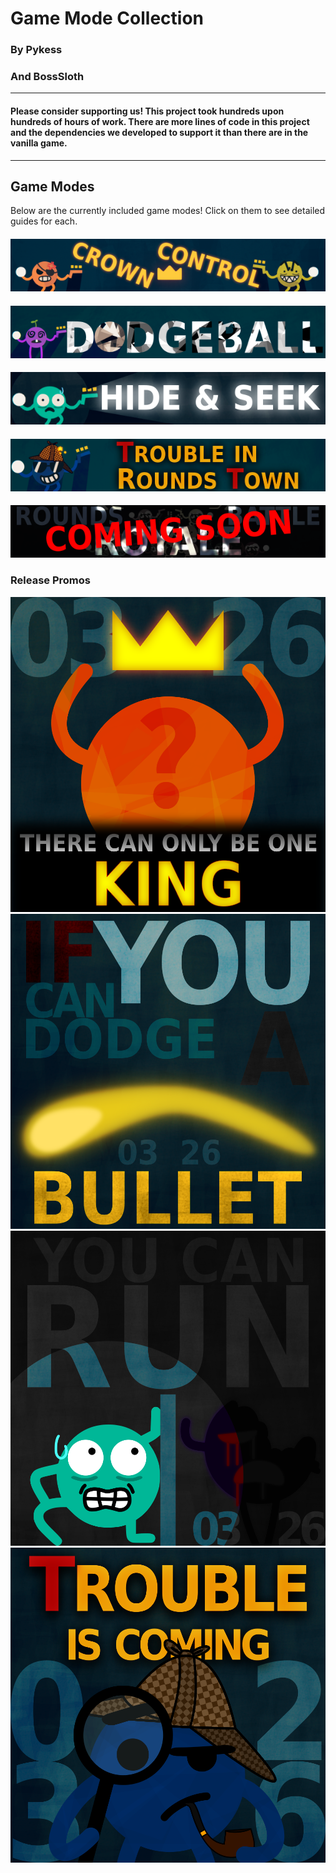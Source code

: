 # Game Mode Collection

### By Pykess
<script type='text/javascript' src='https://storage.ko-fi.com/cdn/widget/Widget_2.js'></script><script type='text/javascript'>kofiwidget2.init('Support Pykess', '#29abe0', 'T6T07ZLK5');kofiwidget2.draw();</script>

### And BossSloth
<script type="text/javascript" src="https://cdnjs.buymeacoffee.com/1.0.0/button.prod.min.js" data-name="bmc-button" data-slug="BossSloth" data-color="#5F7FFF" data-emoji=""  data-font="Lato" data-text="Support BossSloth" data-outline-color="#000000" data-font-color="#ffffff" data-coffee-color="#FFDD00" ></script>

---

#### Please consider supporting us! This project took hundreds upon hundreds of hours of work. There are more lines of code in this project and the dependencies we developed to support it than there are in the vanilla game.

---

## Game Modes

Below are the currently included game modes! Click on them to see detailed guides for each.

#### [![Crown Control](./CrownControlBannerTitle.png)](./crowncontrol.html)
#### [![Dodgeball](./DodgeballBannerTitle.png)](./dodgeball.html)
#### [![Hide & Seek](./HideAndSeekBannerTitle.png)](./hideandseek.html)
#### [![Trouble In ROUNDS Town](./TRTBannerTitle.png)](./trt.html)
#### ![ROUNDS Battle Royale](./RBRBannerTitleComingSoon.png)

### Release Promos

![CCPromo](./CCPromo.png)
![DodgeballPromo](./DodgeballPromo.png)
![HideAndSeekPromo](./HideAndSeekPromo.png)
![TRTPromo](./TRTPromo.png)
